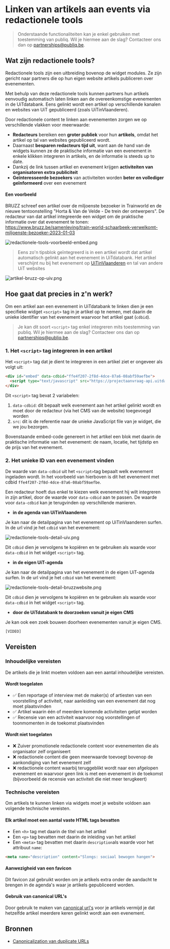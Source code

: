 # Linken van artikels aan events via redactionele tools

> Onderstaande functionaliteiten kan je enkel gebruiken met toestemming van publiq. Wil je hiermee aan de slag? Contacteer ons dan op <partnerships@publiq.be>.

## Wat zijn redactionele tools?

Redactionele tools zijn een uitbreiding bovenop de widget modules. Ze zijn gericht naar partners die op hun eigen website artikels publiceren over evenementen. 

Met behulp van deze redactionele tools kunnen partners hun artikels eenvoudig automatisch laten linken aan de overeenkomstige evenementen in de UiTdatabank. Eens gelinkt wordt een artikel op verschillende kanalen en websites van UiT gepubliceerd (zoals UiTinVlaanderen).

Door redactionele content te linken aan evenementen zorgen we op verschillende vlakken voor meerwaarde:
* **Redacteurs** bereiken een **groter publiek** voor hun **artikels**, omdat het artikel op tal van websites gepubliceerd wordt. 
* Daarnaast **besparen redacteurs tijd uit**, want aan de hand van de widgets kunnen ze de praktische informatie van een evenement in enkele klikken integreren in artikels, en de informatie is steeds up to date.
* Dankzij de link tussen artikel en evenement krijgen **activiteiten van organisatoren extra publiciteit**
* **Geïnteresseerde bezoekers** van activiteiten worden **beter en vollediger geïnformeerd** over een evenement

#### Een voorbeeld

BRUZZ schreef een artikel over de miljoenste bezoeker in Trainworld en de nieuwe tentoonstelling "Horta & Van de Velde - De trein der ontwerpers". De redacteur van dat artikel integreerde een widget om de praktische informatie over dat evenement te tonen: <https://www.bruzz.be/samenleving/train-world-schaarbeek-verwelkomt-miljoenste-bezoeker-2023-01-03>

![redactionele-tools-voorbeeld-embed.png](../assets/images/redactionele-tools-voorbeeld-embed.png)

<!-- theme: success -->
> Eens zo'n tipsblok geïntegreerd is in een artikel wordt dat artikel automatisch gelinkt aan het evenement in UiTdatabank. Het artikel verschijnt nu bij het evenement op [UiTinVlaanderen](https://www.uitinvlaanderen.be/agenda/e/horta-van-de-velde-de-trein-der-ontwerpers/ffe4f207-2f8d-4dce-87a6-08abf59aefbe) en tal van andere UiT websites

![artikel-bruzz-op-uiv.png](../assets/images/artikel-bruzz-op-uiv.png)

## Hoe gaat dat precies in z'n werk? 

Om een artikel aan een evenement in UiTdatabank te linken dien je een specifieke widget `<script>` tag in je artikel op te nemen, met daarin de unieke identifier van het evenement waarvoor het artikel gaat (`cdbid`).

> Je kan dit soort `<script>` tag enkel integreren mits toestemming van publiq. Wil je hiermee aan de slag? Contacteer ons dan op <partnerships@publiq.be>.

### 1. Het `<script>` tag integreren in een artikel

Het `<script>` tag dat je dient te integreren in een artikel ziet er ongeveer als volgt uit: 

```html
<div id="embed" data-cdbid="ffe4f207-2f8d-4dce-87a6-08abf59aefbe">
  <script type="text/javascript" src="https://projectaanvraag-api.uitdatabank.be/widgets/layout/1234.js"></script>
</div>
```

Dit `<script>` tag bevat 2 variabelen:
1. `data-cdbid`: dit bepaalt welk evenement aan het artikel gelinkt wordt en moet door de redacteur (via het CMS van de website) toegevoegd worden 
2. `src`: dit is de referentie naar de unieke JavaScript file van je widget, die we jou bezorgen.
 
Bovenstaande embed-code genereert in het artikel een blok met daarin de praktische informatie van het evenement: de naam, locatie, het tijdstip en de prijs van het evenement.

### 2. Het unieke ID van een evenement vinden

De waarde van `data-cdbid` uit het `<script>`tag bepaalt welk evenement ingeladen wordt. In het voorbeeld van hierboven is dit het evenement met cdbid `ffe4f207-2f8d-4dce-87a6-08abf59aefbe`. 

Een redacteur hoeft dus enkel te kiezen welk evenement hij wilt integreren in zijn artikel, door de waarde voor `data-cdbid` aan te passen. De waarde voor `data-cdbid` kan je terugvinden op verschillende manieren.

* **in de agenda van UiTinVlaanderen**

Je kan naar de detailpagina van het evenement op UiTinVlaanderen surfen. In de url vind je het `cdbid` van het evenement:

![redactionele-tools-detail-uiv.png](../assets/images/redactionele-tools-detail-uiv.png)

Dit `cdbid` dien je vervolgens te kopiëren en te gebruiken als waarde voor `data-cdbid` in het widget `<script>` tag.

* **in de eigen UiT-agenda**

Je kan naar de detailpagina van het evenement in de eigen UiT-agenda surfen. In de url vind je het `cdbid` van het evenement:

![redactionele-tools-detail-bruzzwebsite.png](../assets/images/redactionele-tools-detail-bruzzwebsite.png)

Dit `cdbid` dien je vervolgens te kopiëren en te gebruiken als waarde voor `data-cdbid` in het widget `<script>` tag.

* **door de UiTdatabank te doorzoeken vanuit je eigen CMS**

Je kan ook een zoek bouwen doorheen evenementen vanuit je eigen CMS. 

`[VIDEO]`

## Vereisten

### Inhoudelijke vereisten 

De artikels die je linkt moeten voldoen aan een aantal inhoudelijke vereisten.

#### Wordt toegelaten
* ✅ Een reportage of interview met de maker(s) of artiesten van een voorstelling of activiteit, naar aanleiding van een evenement dat nog moet plaatsvinden
* ✅ Artikel waarin één of meerdere komende activiteiten getipt worden 
* ✅ Recensie van een activiteit waarvoor nog voorstellingen of toonmomenten in de toekomst plaatsvinden

#### Wordt niet toegelaten
* ❌ Zuiver promotionele redactionele content voor evenementen die als organisator zelf organiseert
* ❌ redactionele content die geen meerwaarde toevoegt bovenop de aankondiging van het evenement zelf
* ❌ redactionele content waarbij teruggeblikt wordt naar een afgelopen evenement en waarvoor geen link is met een evenement in de toekomst (bijvoorbeeld de recensie van activiteit die niet meer terugkeert)

### Technische vereisten

Om artikels te kunnen linken via widgets moet je website voldoen aan volgende technische vereisten.

#### Elk artikel moet een aantal vaste HTML tags bevatten

* Een `<h>` tag met daarin de titel van het artikel
* Een `<p>` tag bevatten met daarin de inleiding van het artikel
* Een `<meta>` tag bevatten met daarin `description`als waarde voor het attribuut `name`:

```html
<meta name="description" content="Slongs: sociaal bewogen hangen">
```
#### Aanwezigheid van een favicon

Dit favicon zal gebruikt worden om je artikels extra onder de aandacht te brengen in de agenda's waar je artikels gepubliceerd worden.

#### Gebruik van canonical URL's

Door gebruik te maken van [canonical url's](<https://developers.google.com/search/docs/crawling-indexing/consolidate-duplicate-urls>) voor je artikels vermijd je dat hetzelfde artikel meerdere keren gelinkt wordt aan een evenement.

## Bronnen
* [Canonicalization van duplicate URLs](<https://developers.google.com/search/docs/crawling-indexing/consolidate-duplicate-urls>)

